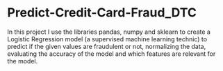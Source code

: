 # Predict-Credit-Card-Fraud_DTC
In this project I use the libraries pandas, numpy and sklearn to create a Logistic Regression model (a supervised machine learning technic) to predict if the given values are fraudulent or not, normalizing the data, evaluating the accuracy of the model and which features are relevant for the model.
